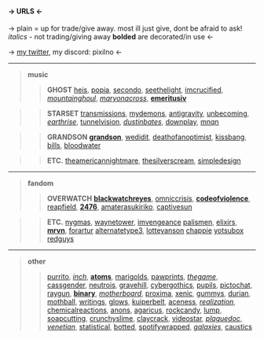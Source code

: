 #### -> URLS <-
-> plain = up for trade/give away. most ill just give, dont be afraid to ask! 
*italics* - not trading/giving away 
**bolded** are decorated/in use <-

-> [my twitter](https://twitter.com/starsethorizons?s=21&t=uXEdhH7i18xKChepKN2_nA), my discord: pixilno <-
***

> **music** 
>> **GHOST** [heis](https://rentry.org/heis),  [popia](https://rentry.org/popia), [secondo](https://rentry.org/secondo), [seethelight](https://rentry.org/seethelight), [imcrucified](https://rentry.co/imcrucified), [*mountainghoul*](https://rentry.org/mountainghoul), [*maryonacross*](https://rentry.org/maryonacross),   [**emeritusiv**](https://rentry.org/emeritusiv)

>> **STARSET** [transmissions](https://rentry.org/transmissions), [mydemons](https://rentry.org/mydemons), [antigravity](https://rentry.org/antigravity), [unbecoming](https://rentry.org/unbecoming), [*earthrise*](https://rentry.org/earthrise), [tunnelvision](https://rentry.org/tunnelvision), [*dustinbates*](https://rentry.org/dustinbates), [downplay](https://rentry.org/downplay), [mnqn](https://rentry.org/mnqn)

>> **GRANDSON** [**grandson**](https://rentry.org/grandson), [wedidit](https://rentry.org/wedidit), [deathofanoptimist](https://rentry.org/deathofanoptimist), [kissbang](https://rentry.org/kissbang), [bills](https://rentry.org/bills), [bloodwater](https://rentry.org/bloodwater) 

>> **ETC.** [theamericannightmare](https://rentry.org/theamericannightmare), [thesilverscream](https://rentry.org/thesilverscream), [simpledesign](https://rentry.org/simpledesign)


***

> **fandom**
>> **OVERWATCH** [**blackwatchreyes**](https://rentry.org/blackwatchreyes), [omniccrisis](https://rentry.org/omniccrisis), [**codeofviolence**](https://rentry.org/codeofviolence), [reapfield](https://rentry.org/reapfield), [**2476**](https://rentry.org/2476), [amaterasukiriko](https://rentry.org/amaterasukiriko), [captivesun](https://rentry.org/captivesun)

>> **ETC.** [nygmas](https://rentry.org/nygmas), [waynetower](https://rentry.org/waynetower), [imvengeance](https://rentry.org/imvengeance) [palismen](https://rentry.org/palismen), [elixirs](https://rentry.org/elixirs), [**mrvn**](https://rentry.org/mrvn), [forartur](https://rentry.org/forartur) [alternatetype3](https://rentry.org/alternatetype3), [lotteyanson](https://rentry.org/lotteyanson) [chappie](https://rentry.org/chappie) [yotsubox](https://rentry.org/yotsubox) [redguys](https://rentry.org/redguys)

***

> **other**
>> [purrito](https://rentry.org/purrito), [*inch*](https://rentry.org/inch), [**atoms**](https://rentry.org/atoms), [marigolds](https://rentry.org/marigolds), [pawprints](https://rentry.org/pawprints), [*thegame*](https://rentry.org/thegame), [cassgender](https://rentry.org/cassgender), [neutrois](https://rentry.org/neutrois), [gravehill](https://rentry.org/gravehill), [cybergothics](https://rentry.org/cybergothics), [pupils](https://rentry.org/pupils), [pictochat](https://rentry.org/pictochat), [raygun](https://rentry.org/raygun), [**binary**](https://rentry.org/binary), [*motherboard*](https://rentry.org/motherboard), [proxima](https://rentry.org/proxima), [xenic](https://rentry.org/xenic), [gummys](https://rentry.org/gummys), [durian](https://rentry.org/durian), [mothball](https://rentry.org/mothball), [writings](https://rentry.org/writings), [glows](https://rentry.org/glows), [kuiperbelt](https://rentry.org/kuiperbelt), [aceness](https://rentry.org/aceness), [*realization*](https://rentry.org/realization), [chemicalreactions](https://rentry.org/chemicalreactions), [anons](https://rentry.org/anons), [agaricus](https://rentry.org/agaricus), [rockcandy](https://rentry.org/rockcandy), [lump](https://rentry.org/lump), [soapcutting](https://rentry.org/soapcutting), [crunchyslime](https://rentry.org/crunchyslime), [claycrack](https://rentry.org/claycrack), [videostar](https://rentry.org/videostar), [*plaguedoc*](https://rentry.org/plaguedoc), [*venetian*](https://rentry.org/venetian), [statistical](https://rentry.org/statistical), [botted](https://rentry.org/botted), [spotifywrapped](https://rentry.org/spotifywrapped), [*galaxies*](https://rentry.org/galaxies), [caustics](https://rentry.co/caustics)
